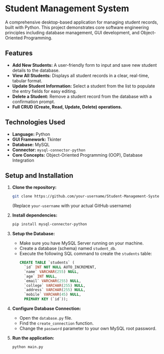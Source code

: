# Student Management System

A comprehensive desktop-based application for managing student records, built with Python. This project demonstrates core software engineering principles including database management, GUI development, and Object-Oriented Programming.

## Features

- **Add New Students:** A user-friendly form to input and save new student details to the database.
- **View All Students:** Displays all student records in a clear, real-time, tabular format.
- **Update Student Information:** Select a student from the list to populate the entry fields for easy editing.
- **Delete a Student:** Remove a student record from the database with a confirmation prompt.
- **Full CRUD (Create, Read, Update, Delete) operations.**

## Technologies Used

- **Language:** Python
- **GUI Framework:** Tkinter
- **Database:** MySQL
- **Connector:** `mysql-connector-python`
- **Core Concepts:** Object-Oriented Programming (OOP), Database Integration

## Setup and Installation

1.  **Clone the repository:**
    ```bash
    git clone https://github.com/your-username/Student-Management-System-Tkinter.git
    ```
    (Replace `your-username` with your actual GitHub username)

2.  **Install dependencies:**
    ```bash
    pip install mysql-connector-python
    ```
3.  **Setup the Database:**
    - Make sure you have MySQL Server running on your machine.
    - Create a database (schema) named `student_db`.
    - Execute the following SQL command to create the `students` table:
      ```sql
      CREATE TABLE `students` (
        `id` INT NOT NULL AUTO_INCREMENT,
        `name` VARCHAR(255) NULL,
        `age` INT NULL,
        `email` VARCHAR(255) NULL,
        `college` VARCHAR(255) NULL,
        `address` VARCHAR(255) NULL,
        `mobile` VARCHAR(45) NULL,
        PRIMARY KEY (`id`));
      ```
4.  **Configure Database Connection:**
    - Open the `database.py` file.
    - Find the `create_connection` function.
    - Change the `password` parameter to your own MySQL root password.

5.  **Run the application:**
    ```bash
    python main.py
    ```
